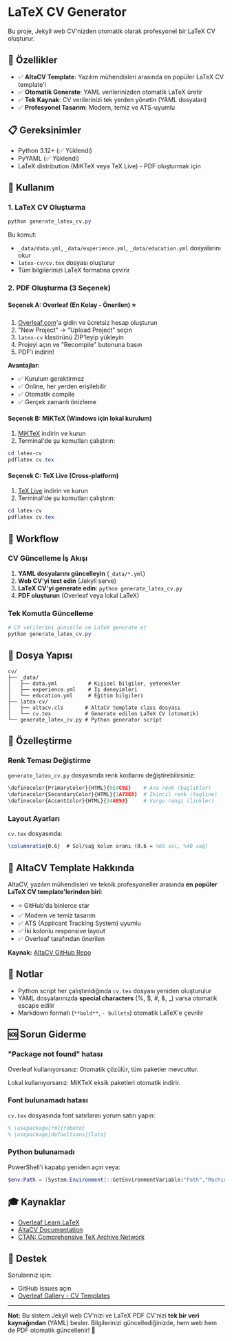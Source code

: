 # LaTeX CV Generator

Bu proje, Jekyll web CV'nizden otomatik olarak profesyonel bir LaTeX CV oluşturur.

## 🎯 Özellikler

- ✅ **AltaCV Template**: Yazılım mühendisleri arasında en popüler LaTeX CV template'i
- ✅ **Otomatik Generate**: YAML verilerinizden otomatik LaTeX üretir
- ✅ **Tek Kaynak**: CV verilerinizi tek yerden yönetin (YAML dosyaları)
- ✅ **Profesyonel Tasarım**: Modern, temiz ve ATS-uyumlu

## 📋 Gereksinimler

- Python 3.12+ (✅ Yüklendi)
- PyYAML (✅ Yüklendi)
- LaTeX distribution (MiKTeX veya TeX Live) - PDF oluşturmak için

## 🚀 Kullanım

### 1. LaTeX CV Oluşturma

```powershell
python generate_latex_cv.py
```

Bu komut:
- `_data/data.yml`, `_data/experience.yml`, `_data/education.yml` dosyalarını okur
- `latex-cv/cv.tex` dosyası oluşturur
- Tüm bilgilerinizi LaTeX formatına çevirir

### 2. PDF Oluşturma (3 Seçenek)

#### Seçenek A: Overleaf (En Kolay - Önerilen) ⭐

1. [Overleaf.com](https://www.overleaf.com)'a gidin ve ücretsiz hesap oluşturun
2. "New Project" → "Upload Project" seçin
3. `latex-cv` klasörünü ZIP'leyip yükleyin
4. Projeyi açın ve "Recompile" butonuna basın
5. PDF'i indirin!

**Avantajlar:**
- ✅ Kurulum gerektirmez
- ✅ Online, her yerden erişilebilir
- ✅ Otomatik compile
- ✅ Gerçek zamanlı önizleme

#### Seçenek B: MiKTeX (Windows için lokal kurulum)

1. [MiKTeX](https://miktex.org/download) indirin ve kurun
2. Terminal'de şu komutları çalıştırın:

```powershell
cd latex-cv
pdflatex cv.tex
```

#### Seçenek C: TeX Live (Cross-platform)

1. [TeX Live](https://www.tug.org/texlive/) indirin ve kurun
2. Terminal'de şu komutları çalıştırın:

```powershell
cd latex-cv
pdflatex cv.tex
```

## 🔄 Workflow

### CV Güncelleme İş Akışı

1. **YAML dosyalarını güncelleyin** (`_data/*.yml`)
2. **Web CV'yi test edin** (Jekyll serve)
3. **LaTeX CV'yi generate edin**: `python generate_latex_cv.py`
4. **PDF oluşturun** (Overleaf veya lokal LaTeX)

### Tek Komutla Güncelleme

```powershell
# CV verilerini güncelle ve LaTeX generate et
python generate_latex_cv.py
```

## 📁 Dosya Yapısı

```
cv/
├── _data/
│   ├── data.yml          # Kişisel bilgiler, yetenekler
│   ├── experience.yml    # İş deneyimleri
│   └── education.yml     # Eğitim bilgileri
├── latex-cv/
│   ├── altacv.cls       # AltaCV template class dosyası
│   └── cv.tex           # Generate edilen LaTeX CV (otomatik)
└── generate_latex_cv.py # Python generator script
```

## 🎨 Özelleştirme

### Renk Teması Değiştirme

`generate_latex_cv.py` dosyasında renk kodlarını değiştirebilirsiniz:

```python
\definecolor{PrimaryColor}{HTML}{0E4C92}    # Ana renk (başlıklar)
\definecolor{SecondaryColor}{HTML}{1A73E8}  # İkincil renk (tagline)
\definecolor{AccentColor}{HTML}{34A853}     # Vurgu rengi (linkler)
```

### Layout Ayarları

`cv.tex` dosyasında:

```latex
\columnratio{0.6}  # Sol/sağ kolon oranı (0.6 = %60 sol, %40 sağ)
```

## 🌟 AltaCV Template Hakkında

AltaCV, yazılım mühendisleri ve teknik profesyoneller arasında **en popüler LaTeX CV template'lerinden biri**:

- ⭐ GitHub'da binlerce star
- ✅ Modern ve temiz tasarım
- ✅ ATS (Applicant Tracking System) uyumlu
- ✅ İki kolonlu responsive layout
- ✅ Overleaf tarafından önerilen

**Kaynak:** [AltaCV GitHub Repo](https://github.com/liantze/altacv)

## 📝 Notlar

- Python script her çalıştırıldığında `cv.tex` dosyası yeniden oluşturulur
- YAML dosyalarınızda **special characters** (%, $, #, &, _) varsa otomatik escape edilir
- Markdown formatı (`**bold**`, `- bullets`) otomatik LaTeX'e çevrilir

## 🆘 Sorun Giderme

### "Package not found" hatası

Overleaf kullanıyorsanız: Otomatik çözülür, tüm paketler mevcuttur.

Lokal kullanıyorsanız: MiKTeX eksik paketleri otomatik indirir.

### Font bulunamadı hatası

`cv.tex` dosyasında font satırlarını yorum satırı yapın:

```latex
% \usepackage[rm]{roboto}
% \usepackage[defaultsans]{lato}
```

### Python bulunamadı

PowerShell'i kapatıp yeniden açın veya:

```powershell
$env:Path = [System.Environment]::GetEnvironmentVariable("Path","Machine") + ";" + [System.Environment]::GetEnvironmentVariable("Path","User")
```

## 🎓 Kaynaklar

- [Overleaf Learn LaTeX](https://www.overleaf.com/learn)
- [AltaCV Documentation](https://github.com/liantze/altacv/blob/main/README.md)
- [CTAN: Comprehensive TeX Archive Network](https://www.ctan.org/)

## 📧 Destek

Sorularınız için:
- GitHub Issues açın
- [Overleaf Gallery - CV Templates](https://www.overleaf.com/gallery/tagged/cv)

---

**Not:** Bu sistem Jekyll web CV'nizi ve LaTeX PDF CV'nizi **tek bir veri kaynağından** (YAML) besler. Bilgilerinizi güncellediğinizde, hem web hem de PDF otomatik güncellenir! 🚀
